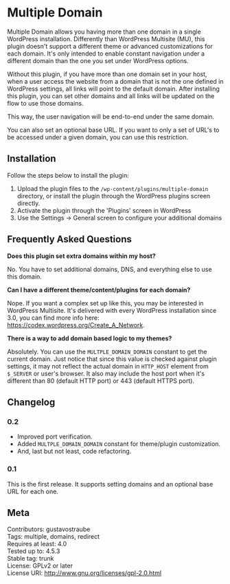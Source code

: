 # Multiple Domain

Multiple Domain allows you having more than one domain in a single WordPress installation. Differently than WordPress 
Multisite (MU), this plugin doesn't support a different theme or advanced customizations for each domain. It's only 
intended to enable constant navigation under a different domain than the one you set under WordPress options.

Without this plugin, if you have more than one domain set in your host, when a user access the website from a domain 
that is not the one defined in WordPress settings, all links will point to the default domain. After installing this 
plugin, you can set other domains and all links will be updated on the flow to use those domains.

This way, the user navigation will be end-to-end under the same domain.

You can also set an optional base URL. If you want to only a set of URL's to be accessed under a given domain, you can 
use this restriction.

## Installation

Follow the steps below to install the plugin:

1. Upload the plugin files to the `/wp-content/plugins/multiple-domain` directory, or install the plugin through the 
    WordPress plugins screen directly.
2. Activate the plugin through the 'Plugins' screen in WordPress
3. Use the Settings -> General screen to configure your additional domains

## Frequently Asked Questions

**Does this plugin set extra domains within my host?**

No. You have to set additional domains, DNS, and everything else to use this domain.

**Can I have a different theme/content/plugins for each domain?**

Nope. If you want a complex set up like this, you may be interested in WordPress Multisite. It's delivered with every 
WordPress installation since 3.0, you can find more info here: https://codex.wordpress.org/Create_A_Network.

**There is a way to add domain based logic to my themes?**

Absolutely. You can use the `MULTPLE_DOMAIN_DOMAIN` constant to get the current domain. Just notice that since this 
value is checked against plugin settings, it may not reflect the actual domain in `HTTP_HOST` element from `$_SERVER` or 
user's browser. It also may include the host port when it's different than 80 (default HTTP port) or 443 (default HTTPS 
port).

## Changelog

### 0.2

* Improved port verification.
* Added `MULTPLE_DOMAIN_DOMAIN` constant for theme/plugin customization.
* And, last but not least, code refactoring.

### 0.1

This is the first release. It supports setting domains and an optional base URL for each one.

## Meta

Contributors: gustavostraube  
Tags: multiple, domains, redirect  
Requires at least: 4.0  
Tested up to: 4.5.3  
Stable tag: trunk  
License: GPLv2 or later  
License URI: http://www.gnu.org/licenses/gpl-2.0.html  
